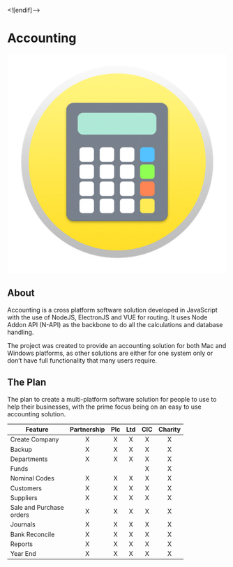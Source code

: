 <![endif]-->

# Accounting
![Accounting Logo](https://github.com/nigeldouglass/Accounting/raw/master/icon.png)

## About

Accounting is a cross platform software solution developed in JavaScript with the use of NodeJS, ElectronJS and VUE for routing. It uses Node Addon API (N-API) as the backbone to do all the calculations and database handling.

The project was created to provide an accounting solution for both Mac and Windows platforms, as other solutions are either for one system only or don’t have full functionality that many users require.

## The Plan

The plan to create a multi-platform software solution for people to use to help their businesses, with the prime focus being on an easy to use accounting solution.

| Feature | Partnership| Plc | Ltd | CIC | Charity |
| --- | :---: | :---: | :---: | :---: | :---: |
| Create Company| X | X | X | X | X | 
| Backup | X | X | X | X | X |
| Departments | X |X| X | X | X |
| Funds |  |  |  | X | X |
| Nominal Codes | X | X | X | X | X |
| Customers | X | X | X | X | X |
| Suppliers | X | X | X | X | X |
| Sale and Purchase<br /> orders | X | X | X | X | X |
| Journals | X | X | X | X | X |
| Bank Reconcile | X | X | X | X | X |
| Reports | X | X | X | X | X |
| Year End | X | X | X | X | X |